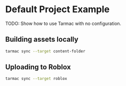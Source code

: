 # Default Project Example
TODO: Show how to use Tarmac with no configuration.

## Building assets locally
```bash
tarmac sync --target content-folder
```

## Uploading to Roblox
```bash
tarmac sync --target roblox
```
